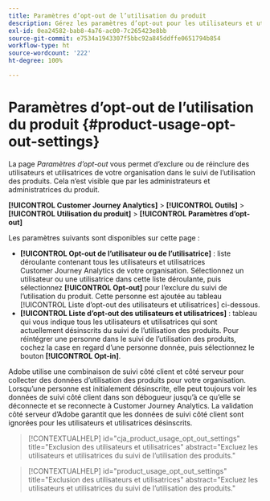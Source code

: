 ```yaml
---
title: Paramètres d’opt-out de l’utilisation du produit
description: Gérez les paramètres d’opt-out pour les utilisateurs et utilisatrices individuels au sein de votre organisation.
exl-id: 0ea24582-bab8-4a76-ac00-7c265423e8bb
source-git-commit: e7534a1943307f5bbc92a845ddffe0651794b854
workflow-type: ht
source-wordcount: '222'
ht-degree: 100%

---
```


# Paramètres d’opt-out de l’utilisation du produit {#product-usage-opt-out-settings}

La page _Paramètres d’opt-out_ vous permet d’exclure ou de réinclure des utilisateurs et utilisatrices de votre organisation dans le suivi de l’utilisation des produits. Cela n’est visible que par les administrateurs et administratrices du produit.

**[!UICONTROL Customer Journey Analytics]** > **[!UICONTROL Outils]** > **[!UICONTROL Utilisation du produit]** > **[!UICONTROL Paramètres d’opt-out]**

Les paramètres suivants sont disponibles sur cette page :

* **[!UICONTROL Opt-out de l’utilisateur ou de l’utilisatrice]** : liste déroulante contenant tous les utilisateurs et utilisatrices Customer Journey Analytics de votre organisation. Sélectionnez un utilisateur ou une utilisatrice dans cette liste déroulante, puis sélectionnez **[!UICONTROL Opt-out]** pour l’exclure du suivi de l’utilisation du produit. Cette personne est ajoutée au tableau [!UICONTROL Liste d’opt-out des utilisateurs et utilisatrices] ci-dessous.
* **[!UICONTROL Liste d’opt-out des utilisateurs et utilisatrices]** : tableau qui vous indique tous les utilisateurs et utilisatrices qui sont actuellement désinscrits du suivi de l’utilisation des produits. Pour réintégrer une personne dans le suivi de l’utilisation des produits, cochez la case en regard d’une personne donnée, puis sélectionnez le bouton **[!UICONTROL Opt-in]**.

Adobe utilise une combinaison de suivi côté client et côté serveur pour collecter des données d’utilisation des produits pour votre organisation. Lorsqu’une personne est initialement désinscrite, elle peut toujours voir les données de suivi côté client dans son débogueur jusqu’à ce qu’elle se déconnecte et se reconnecte à Customer Journey Analytics. La validation côté serveur d’Adobe garantit que les données de suivi côté client sont ignorées pour les utilisateurs et utilisatrices désinscrits.

>[!CONTEXTUALHELP]
>id="cja_product_usage_opt_out_settings"
>title="Exclusion des utilisateurs et utilisatrices"
>abstract="Excluez les utilisateurs et utilisatrices du suivi de l’utilisation des produits."

>[!CONTEXTUALHELP]
>id="product_usage_opt_out_settings"
>title="Exclusion des utilisateurs et utilisatrices"
>abstract="Excluez les utilisateurs et utilisatrices du suivi de l’utilisation des produits."
